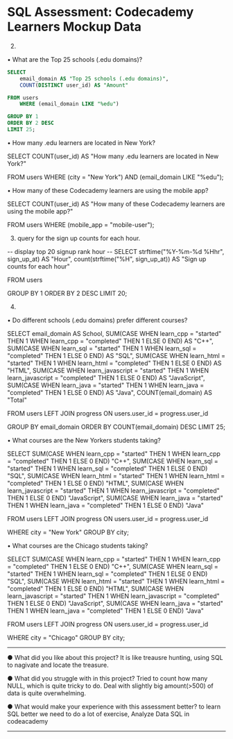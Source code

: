 # SQL Assessment: Codecademy Learners Mockup Data

2.
• What are the Top 25 schools (.edu domains)?
```SQL
SELECT 
	email_domain AS "Top 25 schools (.edu domains)", 
	COUNT(DISTINCT user_id) AS "Amount"

FROM users
	WHERE (email_domain LIKE "%edu")

GROUP BY 1
ORDER BY 2 DESC
LIMIT 25;
```

• How many .edu learners are located in New York?

SELECT 
	COUNT(user_id) AS "How many .edu learners are located in New York?"

FROM users
	WHERE (city = "New York") AND (email_domain LIKE "%edu");


• How many of these Codecademy learners are using the mobile app?

SELECT 
	COUNT(user_id) AS "How many of these Codecademy learners are using the mobile app?"

FROM users
	WHERE (mobile_app = "mobile-user");


3. query for the sign up counts for each hour.

-- display top 20 signup rank hour --
SELECT 
	strftime("%Y-%m-%d %Hhr", sign_up_at) AS "Hour",
   	count(strftime("%H", sign_up_at)) AS "Sign up counts for each hour"

FROM users

GROUP BY 1
ORDER BY 2 DESC
LIMIT 20;


4.
• Do different schools (.edu domains) prefer different courses?

SELECT 
  email_domain AS School,
	SUM(CASE 
          WHEN learn_cpp = "started" THEN 1 
          WHEN learn_cpp = "completed" THEN 1 ELSE 0 END) AS "C++",
	SUM(CASE 
          WHEN learn_sql = "started" THEN 1 
          WHEN learn_sql = "completed" THEN 1 ELSE 0 END) AS "SQL",
	SUM(CASE 
          WHEN learn_html = "started" THEN 1 
          WHEN learn_html = "completed" THEN 1 ELSE 0 END) AS "HTML",
	SUM(CASE 
          WHEN learn_javascript = "started" THEN 1 
          WHEN learn_javascript = "completed" THEN 1 ELSE 0 END) AS "JavaScript",
	SUM(CASE 
          WHEN learn_java = "started" THEN 1 
          WHEN learn_java = "completed" THEN 1 ELSE 0 END) AS "Java",
  COUNT(email_domain) AS "Total"

FROM users 
	LEFT JOIN progress ON users.user_id = progress.user_id

GROUP BY email_domain
ORDER BY COUNT(email_domain) DESC
LIMIT 25;



• What courses are the New Yorkers students taking?

SELECT 
	SUM(CASE WHEN learn_cpp = "started" THEN 1 
           WHEN learn_cpp = "completed" THEN 1 ELSE 0 END) "C++",
	SUM(CASE WHEN learn_sql = "started" THEN 1 
           WHEN learn_sql = "completed" THEN 1 ELSE 0 END) "SQL",
	SUM(CASE WHEN learn_html = "started" THEN 1 
           WHEN learn_html = "completed" THEN 1 ELSE 0 END) "HTML",
	SUM(CASE WHEN learn_javascript = "started" THEN 1 
           WHEN learn_javascript = "completed" THEN 1 ELSE 0 END) "JavaScript",
	SUM(CASE WHEN learn_java = "started" THEN 1 
           WHEN learn_java = "completed" THEN 1 ELSE 0 END) "Java"

FROM users 
	LEFT JOIN progress ON users.user_id = progress.user_id

WHERE city = "New York"
GROUP BY city;


• What courses are the Chicago students taking?

SELECT 
	SUM(CASE WHEN learn_cpp = "started" THEN 1 
           WHEN learn_cpp = "completed" THEN 1 ELSE 0 END) "C++",
	SUM(CASE WHEN learn_sql = "started" THEN 1 
           WHEN learn_sql = "completed" THEN 1 ELSE 0 END) "SQL",
	SUM(CASE WHEN learn_html = "started" THEN 1 
           WHEN learn_html = "completed" THEN 1 ELSE 0 END) "HTML",
	SUM(CASE WHEN learn_javascript = "started" THEN 1 
           WHEN learn_javascript = "completed" THEN 1 ELSE 0 END) "JavaScript",
	SUM(CASE WHEN learn_java = "started" THEN 1 
           WHEN learn_java = "completed" THEN 1 ELSE 0 END) "Java"

FROM users 
	LEFT JOIN progress ON users.user_id = progress.user_id

WHERE city = "Chicago"
GROUP BY city;


-----
●  	What did you like about this project?
It is like treausre hunting, using SQL to nagivate and locate the treasure.

●  	What did you struggle with in this project?
Tried to count how many NULL, which is quite tricky to do.
Deal with slightly big amount(>500) of data is quite overwhelming.

●  	What would make your experience with this assessment better?
to learn SQL better we need to do a lot of exercise,
Analyze Data SQL in codeacademy


-----
